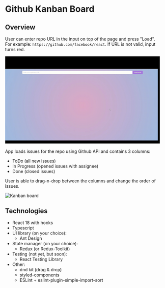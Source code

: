 # Github Kanban Board

## Overview

User can enter repo URL in the input on top of the page and press "Load". For example: `https://github.com/facebook/react`. If URL is not valid, input turns red.

![Start screen](./public/1.gif)

App loads issues for the repo using Github API and contains 3 columns:

- ToDo (all new issues)
- In Progress (opened issues with assignee)
- Done (closed issues)

User is able to drag-n-drop between the columns and change the order of issues.

![Kanban board](./public/2.gif)

## Technologies

- React 18 with hooks
- Typescript
- UI library (on your choice):
  - Ant Design
- State manager (on your choice):
  - Redux (or Redux-Toolkit)
- Testing (not yet, but soon):
  - React Testing Library
- Other:
  - dnd kit (drag & drop)
  - styled-components
  - ESLint + eslint-plugin-simple-import-sort

